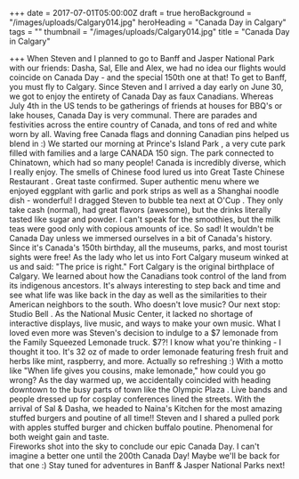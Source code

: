 +++
date = 2017-07-01T05:00:00Z
draft = true
heroBackground = "/images/uploads/Calgary014.jpg"
heroHeading = "Canada Day in Calgary"
tags = ""
thumbnail = "/images/uploads/Calgary014.jpg"
title = "Canada Day in Calgary"

+++
When Steven and I planned to go to Banff and Jasper National 
Park with our friends: Dasha, Sal, Elle and Alex, we had no idea our 
flights would coincide on Canada Day  - and the special 150th one at that! 
To get to Banff, you must fly to Calgary. Since Steven and I arrived a day 
early on June 30, we got to enjoy the entirety of Canada Day as faux 
Canadians. Whereas July 4th in the US tends to be gatherings of friends at 
houses for BBQ's or lake houses, Canada Day is very communal. There are 
parades and festivities across the entire country of Canada, and tons of 
red and white worn by all. Waving free Canada flags and donning Canadian 
pins helped us blend in :) We started our morning at Prince's Island Park , 
a very cute park filled with families and a large CANADA 150 sign. The park 
connected to Chinatown, which had so many people! Canada is incredibly 
diverse, which I really enjoy.  The smells of Chinese food lured us into 
Great Taste Chinese Restaurant . Great taste confirmed. Super authentic 
menu where we enjoyed eggplant with garlic and pork strips as well as a 
Shanghai noodle dish - wonderful! I dragged Steven to bubble tea next at 
O'Cup . They only take cash (normal), had great flavors (awesome), but the 
drinks literally tasted like sugar and powder. I can't speak for the 
smoothies, but the milk teas were good only with copious amounts of ice. So 
sad! It wouldn't be Canada Day unless we immersed ourselves in a bit of 
Canada's history. Since it's Canada's 150th birthday, all the museums, 
parks, and most tourist sights were free! As the lady who let us into Fort 
Calgary  museum winked at us and said: &quot;The price is right.&quot; Fort Calgary 
is the original birthplace of Calgary. We learned about how the Canadians 
took control of the land from its indigenous ancestors. It's always 
interesting to step back and time and see what life was like back in the 
day as well as the similarities to their American neighbors to the south. 
Who doesn't love music? Our next stop: Studio Bell . As the National Music 
Center, it lacked no shortage of interactive displays, live music, and ways 
to make your own music. What I loved even more was Steven's decision to 
indulge to a $7 lemonade from the Family Squeezed Lemonade truck. $7?! I 
know what you're thinking - I thought it too.  It's 32 oz of made to order 
lemonade featuring fresh fruit and herbs like mint, raspberry, and more. 
Actually so refreshing :) With a motto like &quot;When life gives you cousins, 
make lemonade,&quot; how could you go wrong? As the day warmed up, we 
accidentally coincided with heading downtown to the busy parts of town like 
the Olympic Plaza . Live bands and people dressed up for cosplay 
conferences lined the streets.  With the arrival of Sal &amp; Dasha, we headed 
to Naina's Kitchen for the most amazing stuffed burgers and poutine of all 
time!! Steven and I shared a pulled pork with apples stuffed burger and 
chicken buffalo poutine. Phenomenal for both weight gain and taste.  
Fireworks shot into the sky to conclude our epic Canada Day. I can't 
imagine a better one until the 200th Canada Day! Maybe we'll be back for 
that one :) Stay tuned for adventures in Banff &amp; Jasper National Parks 
next!